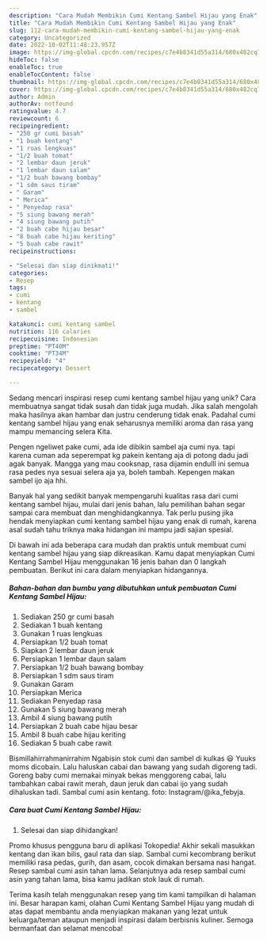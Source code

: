 ```yaml
---
description: "Cara Mudah Membikin Cumi Kentang Sambel Hijau yang Enak"
title: "Cara Mudah Membikin Cumi Kentang Sambel Hijau yang Enak"
slug: 112-cara-mudah-membikin-cumi-kentang-sambel-hijau-yang-enak
category: Uncategorized
date: 2022-10-02T11:48:23.957Z
image: https://img-global.cpcdn.com/recipes/c7e4b8341d55a314/680x482cq70/cumi-kentang-sambel-hijau-foto-resep-utama.jpg
hideToc: false
enableToc: true
enableTocContent: false
thumbnail: https://img-global.cpcdn.com/recipes/c7e4b8341d55a314/680x482cq70/cumi-kentang-sambel-hijau-foto-resep-utama.jpg
cover: https://img-global.cpcdn.com/recipes/c7e4b8341d55a314/680x482cq70/cumi-kentang-sambel-hijau-foto-resep-utama.jpg
author: Admin
authorAv: notfound
ratingvalue: 4.7
reviewcount: 6
recipeingredient:
- "250 gr cumi basah"
- "1 buah kentang"
- "1 ruas lengkuas"
- "1/2 buah tomat"
- "2 lembar daun jeruk"
- "1 lembar daun salam"
- "1/2 buah bawang bombay"
- "1 sdm saus tiram"
- " Garam"
- " Merica"
- " Penyedap rasa"
- "5 siung bawang merah"
- "4 siung bawang putih"
- "2 buah cabe hijau besar"
- "8 buah cabe hijau keriting"
- "5 buah cabe rawit"
recipeinstructions:

- "Selesai dan siap dinikmati!"
categories:
- Resep
tags:
- cumi
- kentang
- sambel

katakunci: cumi kentang sambel 
nutrition: 116 calories
recipecuisine: Indonesian
preptime: "PT40M"
cooktime: "PT34M"
recipeyield: "4"
recipecategory: Dessert

---
```





Sedang mencari inspirasi resep cumi kentang sambel hijau yang unik? Cara membuatnya sangat tidak susah dan tidak juga mudah. Jika salah mengolah maka hasilnya akan hambar dan justru cenderung tidak enak. Padahal cumi kentang sambel hijau yang enak seharusnya memiliki aroma dan rasa yang mampu memancing selera Kita.





Pengen ngeliwet pake cumi, ada ide dibikin sambel aja cumi nya. tapi karena cuman ada seperempat kg pakein kentang aja di potong dadu jadi agak banyak. Mangga yang mau cooksnap, rasa dijamin endulll ini semua rasa pedes nya sesuai selera aja ya, boleh tambah. Kepengen makan sambel ijo aja hhi.

Banyak hal yang sedikit banyak mempengaruhi kualitas rasa dari cumi kentang sambel hijau, mulai dari jenis bahan, lalu pemilihan bahan segar sampai cara membuat dan menghidangkannya. Tak perlu pusing jika hendak menyiapkan cumi kentang sambel hijau yang enak di rumah, karena asal sudah tahu triknya maka hidangan ini mampu jadi sajian spesial.






Di bawah ini ada beberapa cara mudah dan praktis untuk membuat cumi kentang sambel hijau yang siap dikreasikan. Kamu dapat menyiapkan Cumi Kentang Sambel Hijau menggunakan 16 jenis bahan dan 0 langkah pembuatan. Berikut ini cara dalam menyiapkan hidangannya.

<!--inarticleads1-->

##### Bahan-bahan dan bumbu yang dibutuhkan untuk pembuatan Cumi Kentang Sambel Hijau:

1. Sediakan 250 gr cumi basah
1. Sediakan 1 buah kentang
1. Gunakan 1 ruas lengkuas
1. Persiapkan 1/2 buah tomat
1. Siapkan 2 lembar daun jeruk
1. Persiapkan 1 lembar daun salam
1. Persiapkan 1/2 buah bawang bombay
1. Persiapkan 1 sdm saus tiram
1. Gunakan  Garam
1. Persiapkan  Merica
1. Sediakan  Penyedap rasa
1. Gunakan 5 siung bawang merah
1. Ambil 4 siung bawang putih
1. Persiapkan 2 buah cabe hijau besar
1. Ambil 8 buah cabe hijau keriting
1. Sediakan 5 buah cabe rawit


Bismillahirrahmanirrahim Ngabisin stok cumi dan sambel di kulkas 😃 Yuuks moms dicobain. Lalu haluskan cabai dan bawang yang sudah digoreng tadi. Goreng baby cumi memakai minyak bekas menggoreng cabai, lalu tambahkan cabai rawit merah, daun jeruk dan cabai ijo yang sudah dihaluskan tadi. Sambal cumi asin kentang. foto: Instagram/@ika_febyja. 

<!--inarticleads2-->

##### Cara buat Cumi Kentang Sambel Hijau:


1. Selesai dan siap dihidangkan!

Promo khusus pengguna baru di aplikasi Tokopedia! Akhir sekali masukkan kentang dan ikan bilis, gaul rata dan siap. Sambal cumi kecombrang berikut memiliki rasa pedas, gurih, dan asam, cocok dimakan bersama nasi hangat. Resep sambal cumi asin tahan lama. Selanjutnya ada resep sambal cumi asin yang tahan lama, bisa kamu jadikan stok lauk di rumah. 

Terima kasih telah menggunakan resep yang tim kami tampilkan di halaman ini. Besar harapan kami, olahan Cumi Kentang Sambel Hijau yang mudah di atas dapat membantu anda menyiapkan makanan yang lezat untuk keluarga/teman ataupun menjadi inspirasi dalam berbisnis kuliner. Semoga bermanfaat dan selamat mencoba!
